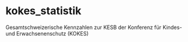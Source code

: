 # kokes_statistik
Gesamtschweizerische Kennzahlen zur KESB der Konferenz für Kindes- und Erwachsenenschutz (KOKES)
